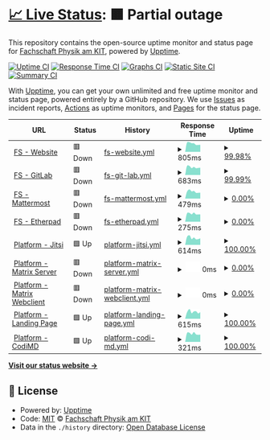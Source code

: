 # [📈 Live Status](https://status.fsphys.de): <!--live status--> **🟧 Partial outage**

This repository contains the open-source uptime monitor and status page for [Fachschaft Physik am KIT](https://fachschaft.physik.kit.edu/), powered by [Upptime](https://github.com/upptime/upptime).

[![Uptime CI](https://github.com/fsphys/status.fsphys.de/workflows/Uptime%20CI/badge.svg)](https://github.com/fsphys/status.fsphys.de/actions?query=workflow%3A%22Uptime+CI%22)
[![Response Time CI](https://github.com/fsphys/status.fsphys.de/workflows/Response%20Time%20CI/badge.svg)](https://github.com/fsphys/status.fsphys.de/actions?query=workflow%3A%22Response+Time+CI%22)
[![Graphs CI](https://github.com/fsphys/status.fsphys.de/workflows/Graphs%20CI/badge.svg)](https://github.com/fsphys/status.fsphys.de/actions?query=workflow%3A%22Graphs+CI%22)
[![Static Site CI](https://github.com/fsphys/status.fsphys.de/workflows/Static%20Site%20CI/badge.svg)](https://github.com/fsphys/status.fsphys.de/actions?query=workflow%3A%22Static+Site+CI%22)
[![Summary CI](https://github.com/fsphys/status.fsphys.de/workflows/Summary%20CI/badge.svg)](https://github.com/fsphys/status.fsphys.de/actions?query=workflow%3A%22Summary+CI%22)

With [Upptime](https://upptime.js.org), you can get your own unlimited and free uptime monitor and status page, powered entirely by a GitHub repository. We use [Issues](https://github.com/fsphys/status.fsphys.de/issues) as incident reports, [Actions](https://github.com/fsphys/status.fsphys.de/actions) as uptime monitors, and [Pages](https://status.fsphys.de) for the status page.

<!--start: status pages-->
<!-- This summary is generated by Upptime (https://github.com/upptime/upptime) -->
<!-- Do not edit this manually, your changes will be overwritten -->
<!-- prettier-ignore -->
| URL | Status | History | Response Time | Uptime |
| --- | ------ | ------- | ------------- | ------ |
| <img alt="" src="https://icons.duckduckgo.com/ip3/fachschaft.physik.kit.edu.ico" height="13"> [FS - Website](https://fachschaft.physik.kit.edu) | 🟥 Down | [fs-website.yml](https://github.com/fsphys/status.fsphys.de/commits/HEAD/history/fs-website.yml) | <details><summary><img alt="Response time graph" src="./graphs/fs-website/response-time-week.png" height="20"> 805ms</summary><br><a href="https://status.fsphys.de/history/fs-website"><img alt="Response time 1225" src="https://img.shields.io/endpoint?url=https%3A%2F%2Fraw.githubusercontent.com%2Ffsphys%2Fstatus.fsphys.de%2FHEAD%2Fapi%2Ffs-website%2Fresponse-time.json"></a><br><a href="https://status.fsphys.de/history/fs-website"><img alt="24-hour response time 686" src="https://img.shields.io/endpoint?url=https%3A%2F%2Fraw.githubusercontent.com%2Ffsphys%2Fstatus.fsphys.de%2FHEAD%2Fapi%2Ffs-website%2Fresponse-time-day.json"></a><br><a href="https://status.fsphys.de/history/fs-website"><img alt="7-day response time 805" src="https://img.shields.io/endpoint?url=https%3A%2F%2Fraw.githubusercontent.com%2Ffsphys%2Fstatus.fsphys.de%2FHEAD%2Fapi%2Ffs-website%2Fresponse-time-week.json"></a><br><a href="https://status.fsphys.de/history/fs-website"><img alt="30-day response time 873" src="https://img.shields.io/endpoint?url=https%3A%2F%2Fraw.githubusercontent.com%2Ffsphys%2Fstatus.fsphys.de%2FHEAD%2Fapi%2Ffs-website%2Fresponse-time-month.json"></a><br><a href="https://status.fsphys.de/history/fs-website"><img alt="1-year response time 1187" src="https://img.shields.io/endpoint?url=https%3A%2F%2Fraw.githubusercontent.com%2Ffsphys%2Fstatus.fsphys.de%2FHEAD%2Fapi%2Ffs-website%2Fresponse-time-year.json"></a></details> | <details><summary><a href="https://status.fsphys.de/history/fs-website">99.98%</a></summary><a href="https://status.fsphys.de/history/fs-website"><img alt="All-time uptime 99.66%" src="https://img.shields.io/endpoint?url=https%3A%2F%2Fraw.githubusercontent.com%2Ffsphys%2Fstatus.fsphys.de%2FHEAD%2Fapi%2Ffs-website%2Fuptime.json"></a><br><a href="https://status.fsphys.de/history/fs-website"><img alt="24-hour uptime 99.88%" src="https://img.shields.io/endpoint?url=https%3A%2F%2Fraw.githubusercontent.com%2Ffsphys%2Fstatus.fsphys.de%2FHEAD%2Fapi%2Ffs-website%2Fuptime-day.json"></a><br><a href="https://status.fsphys.de/history/fs-website"><img alt="7-day uptime 99.98%" src="https://img.shields.io/endpoint?url=https%3A%2F%2Fraw.githubusercontent.com%2Ffsphys%2Fstatus.fsphys.de%2FHEAD%2Fapi%2Ffs-website%2Fuptime-week.json"></a><br><a href="https://status.fsphys.de/history/fs-website"><img alt="30-day uptime 100.00%" src="https://img.shields.io/endpoint?url=https%3A%2F%2Fraw.githubusercontent.com%2Ffsphys%2Fstatus.fsphys.de%2FHEAD%2Fapi%2Ffs-website%2Fuptime-month.json"></a><br><a href="https://status.fsphys.de/history/fs-website"><img alt="1-year uptime 99.85%" src="https://img.shields.io/endpoint?url=https%3A%2F%2Fraw.githubusercontent.com%2Ffsphys%2Fstatus.fsphys.de%2FHEAD%2Fapi%2Ffs-website%2Fuptime-year.json"></a></details>
| <img alt="" src="https://icons.duckduckgo.com/ip3/fs.physik.kit.edu.ico" height="13"> [FS - GitLab](https://fs.physik.kit.edu/gitlab/) | 🟥 Down | [fs-git-lab.yml](https://github.com/fsphys/status.fsphys.de/commits/HEAD/history/fs-git-lab.yml) | <details><summary><img alt="Response time graph" src="./graphs/fs-git-lab/response-time-week.png" height="20"> 683ms</summary><br><a href="https://status.fsphys.de/history/fs-git-lab"><img alt="Response time 1124" src="https://img.shields.io/endpoint?url=https%3A%2F%2Fraw.githubusercontent.com%2Ffsphys%2Fstatus.fsphys.de%2FHEAD%2Fapi%2Ffs-git-lab%2Fresponse-time.json"></a><br><a href="https://status.fsphys.de/history/fs-git-lab"><img alt="24-hour response time 640" src="https://img.shields.io/endpoint?url=https%3A%2F%2Fraw.githubusercontent.com%2Ffsphys%2Fstatus.fsphys.de%2FHEAD%2Fapi%2Ffs-git-lab%2Fresponse-time-day.json"></a><br><a href="https://status.fsphys.de/history/fs-git-lab"><img alt="7-day response time 683" src="https://img.shields.io/endpoint?url=https%3A%2F%2Fraw.githubusercontent.com%2Ffsphys%2Fstatus.fsphys.de%2FHEAD%2Fapi%2Ffs-git-lab%2Fresponse-time-week.json"></a><br><a href="https://status.fsphys.de/history/fs-git-lab"><img alt="30-day response time 774" src="https://img.shields.io/endpoint?url=https%3A%2F%2Fraw.githubusercontent.com%2Ffsphys%2Fstatus.fsphys.de%2FHEAD%2Fapi%2Ffs-git-lab%2Fresponse-time-month.json"></a><br><a href="https://status.fsphys.de/history/fs-git-lab"><img alt="1-year response time 1145" src="https://img.shields.io/endpoint?url=https%3A%2F%2Fraw.githubusercontent.com%2Ffsphys%2Fstatus.fsphys.de%2FHEAD%2Fapi%2Ffs-git-lab%2Fresponse-time-year.json"></a></details> | <details><summary><a href="https://status.fsphys.de/history/fs-git-lab">99.99%</a></summary><a href="https://status.fsphys.de/history/fs-git-lab"><img alt="All-time uptime 99.58%" src="https://img.shields.io/endpoint?url=https%3A%2F%2Fraw.githubusercontent.com%2Ffsphys%2Fstatus.fsphys.de%2FHEAD%2Fapi%2Ffs-git-lab%2Fuptime.json"></a><br><a href="https://status.fsphys.de/history/fs-git-lab"><img alt="24-hour uptime 99.92%" src="https://img.shields.io/endpoint?url=https%3A%2F%2Fraw.githubusercontent.com%2Ffsphys%2Fstatus.fsphys.de%2FHEAD%2Fapi%2Ffs-git-lab%2Fuptime-day.json"></a><br><a href="https://status.fsphys.de/history/fs-git-lab"><img alt="7-day uptime 99.99%" src="https://img.shields.io/endpoint?url=https%3A%2F%2Fraw.githubusercontent.com%2Ffsphys%2Fstatus.fsphys.de%2FHEAD%2Fapi%2Ffs-git-lab%2Fuptime-week.json"></a><br><a href="https://status.fsphys.de/history/fs-git-lab"><img alt="30-day uptime 100.00%" src="https://img.shields.io/endpoint?url=https%3A%2F%2Fraw.githubusercontent.com%2Ffsphys%2Fstatus.fsphys.de%2FHEAD%2Fapi%2Ffs-git-lab%2Fuptime-month.json"></a><br><a href="https://status.fsphys.de/history/fs-git-lab"><img alt="1-year uptime 99.62%" src="https://img.shields.io/endpoint?url=https%3A%2F%2Fraw.githubusercontent.com%2Ffsphys%2Fstatus.fsphys.de%2FHEAD%2Fapi%2Ffs-git-lab%2Fuptime-year.json"></a></details>
| <img alt="" src="https://icons.duckduckgo.com/ip3/fsmm.physik.kit.edu.ico" height="13"> [FS - Mattermost](https://fsmm.physik.kit.edu/) | 🟥 Down | [fs-mattermost.yml](https://github.com/fsphys/status.fsphys.de/commits/HEAD/history/fs-mattermost.yml) | <details><summary><img alt="Response time graph" src="./graphs/fs-mattermost/response-time-week.png" height="20"> 479ms</summary><br><a href="https://status.fsphys.de/history/fs-mattermost"><img alt="Response time 825" src="https://img.shields.io/endpoint?url=https%3A%2F%2Fraw.githubusercontent.com%2Ffsphys%2Fstatus.fsphys.de%2FHEAD%2Fapi%2Ffs-mattermost%2Fresponse-time.json"></a><br><a href="https://status.fsphys.de/history/fs-mattermost"><img alt="24-hour response time 404" src="https://img.shields.io/endpoint?url=https%3A%2F%2Fraw.githubusercontent.com%2Ffsphys%2Fstatus.fsphys.de%2FHEAD%2Fapi%2Ffs-mattermost%2Fresponse-time-day.json"></a><br><a href="https://status.fsphys.de/history/fs-mattermost"><img alt="7-day response time 479" src="https://img.shields.io/endpoint?url=https%3A%2F%2Fraw.githubusercontent.com%2Ffsphys%2Fstatus.fsphys.de%2FHEAD%2Fapi%2Ffs-mattermost%2Fresponse-time-week.json"></a><br><a href="https://status.fsphys.de/history/fs-mattermost"><img alt="30-day response time 523" src="https://img.shields.io/endpoint?url=https%3A%2F%2Fraw.githubusercontent.com%2Ffsphys%2Fstatus.fsphys.de%2FHEAD%2Fapi%2Ffs-mattermost%2Fresponse-time-month.json"></a><br><a href="https://status.fsphys.de/history/fs-mattermost"><img alt="1-year response time 789" src="https://img.shields.io/endpoint?url=https%3A%2F%2Fraw.githubusercontent.com%2Ffsphys%2Fstatus.fsphys.de%2FHEAD%2Fapi%2Ffs-mattermost%2Fresponse-time-year.json"></a></details> | <details><summary><a href="https://status.fsphys.de/history/fs-mattermost">0.00%</a></summary><a href="https://status.fsphys.de/history/fs-mattermost"><img alt="All-time uptime 96.51%" src="https://img.shields.io/endpoint?url=https%3A%2F%2Fraw.githubusercontent.com%2Ffsphys%2Fstatus.fsphys.de%2FHEAD%2Fapi%2Ffs-mattermost%2Fuptime.json"></a><br><a href="https://status.fsphys.de/history/fs-mattermost"><img alt="24-hour uptime 0.00%" src="https://img.shields.io/endpoint?url=https%3A%2F%2Fraw.githubusercontent.com%2Ffsphys%2Fstatus.fsphys.de%2FHEAD%2Fapi%2Ffs-mattermost%2Fuptime-day.json"></a><br><a href="https://status.fsphys.de/history/fs-mattermost"><img alt="7-day uptime 0.00%" src="https://img.shields.io/endpoint?url=https%3A%2F%2Fraw.githubusercontent.com%2Ffsphys%2Fstatus.fsphys.de%2FHEAD%2Fapi%2Ffs-mattermost%2Fuptime-week.json"></a><br><a href="https://status.fsphys.de/history/fs-mattermost"><img alt="30-day uptime 0.00%" src="https://img.shields.io/endpoint?url=https%3A%2F%2Fraw.githubusercontent.com%2Ffsphys%2Fstatus.fsphys.de%2FHEAD%2Fapi%2Ffs-mattermost%2Fuptime-month.json"></a><br><a href="https://status.fsphys.de/history/fs-mattermost"><img alt="1-year uptime 91.11%" src="https://img.shields.io/endpoint?url=https%3A%2F%2Fraw.githubusercontent.com%2Ffsphys%2Fstatus.fsphys.de%2FHEAD%2Fapi%2Ffs-mattermost%2Fuptime-year.json"></a></details>
| <img alt="" src="https://icons.duckduckgo.com/ip3/fachschaft.physik.kit.edu.ico" height="13"> [FS - Etherpad](https://fachschaft.physik.kit.edu/pad/) | 🟥 Down | [fs-etherpad.yml](https://github.com/fsphys/status.fsphys.de/commits/HEAD/history/fs-etherpad.yml) | <details><summary><img alt="Response time graph" src="./graphs/fs-etherpad/response-time-week.png" height="20"> 275ms</summary><br><a href="https://status.fsphys.de/history/fs-etherpad"><img alt="Response time 261" src="https://img.shields.io/endpoint?url=https%3A%2F%2Fraw.githubusercontent.com%2Ffsphys%2Fstatus.fsphys.de%2FHEAD%2Fapi%2Ffs-etherpad%2Fresponse-time.json"></a><br><a href="https://status.fsphys.de/history/fs-etherpad"><img alt="24-hour response time 252" src="https://img.shields.io/endpoint?url=https%3A%2F%2Fraw.githubusercontent.com%2Ffsphys%2Fstatus.fsphys.de%2FHEAD%2Fapi%2Ffs-etherpad%2Fresponse-time-day.json"></a><br><a href="https://status.fsphys.de/history/fs-etherpad"><img alt="7-day response time 275" src="https://img.shields.io/endpoint?url=https%3A%2F%2Fraw.githubusercontent.com%2Ffsphys%2Fstatus.fsphys.de%2FHEAD%2Fapi%2Ffs-etherpad%2Fresponse-time-week.json"></a><br><a href="https://status.fsphys.de/history/fs-etherpad"><img alt="30-day response time 296" src="https://img.shields.io/endpoint?url=https%3A%2F%2Fraw.githubusercontent.com%2Ffsphys%2Fstatus.fsphys.de%2FHEAD%2Fapi%2Ffs-etherpad%2Fresponse-time-month.json"></a><br><a href="https://status.fsphys.de/history/fs-etherpad"><img alt="1-year response time 284" src="https://img.shields.io/endpoint?url=https%3A%2F%2Fraw.githubusercontent.com%2Ffsphys%2Fstatus.fsphys.de%2FHEAD%2Fapi%2Ffs-etherpad%2Fresponse-time-year.json"></a></details> | <details><summary><a href="https://status.fsphys.de/history/fs-etherpad">0.00%</a></summary><a href="https://status.fsphys.de/history/fs-etherpad"><img alt="All-time uptime 69.91%" src="https://img.shields.io/endpoint?url=https%3A%2F%2Fraw.githubusercontent.com%2Ffsphys%2Fstatus.fsphys.de%2FHEAD%2Fapi%2Ffs-etherpad%2Fuptime.json"></a><br><a href="https://status.fsphys.de/history/fs-etherpad"><img alt="24-hour uptime 0.00%" src="https://img.shields.io/endpoint?url=https%3A%2F%2Fraw.githubusercontent.com%2Ffsphys%2Fstatus.fsphys.de%2FHEAD%2Fapi%2Ffs-etherpad%2Fuptime-day.json"></a><br><a href="https://status.fsphys.de/history/fs-etherpad"><img alt="7-day uptime 0.00%" src="https://img.shields.io/endpoint?url=https%3A%2F%2Fraw.githubusercontent.com%2Ffsphys%2Fstatus.fsphys.de%2FHEAD%2Fapi%2Ffs-etherpad%2Fuptime-week.json"></a><br><a href="https://status.fsphys.de/history/fs-etherpad"><img alt="30-day uptime 0.00%" src="https://img.shields.io/endpoint?url=https%3A%2F%2Fraw.githubusercontent.com%2Ffsphys%2Fstatus.fsphys.de%2FHEAD%2Fapi%2Ffs-etherpad%2Fuptime-month.json"></a><br><a href="https://status.fsphys.de/history/fs-etherpad"><img alt="1-year uptime 17.39%" src="https://img.shields.io/endpoint?url=https%3A%2F%2Fraw.githubusercontent.com%2Ffsphys%2Fstatus.fsphys.de%2FHEAD%2Fapi%2Ffs-etherpad%2Fuptime-year.json"></a></details>
| <img alt="" src="https://icons.duckduckgo.com/ip3/meet.physik.kit.edu.ico" height="13"> [Platform - Jitsi](https://meet.physik.kit.edu) | 🟩 Up | [platform-jitsi.yml](https://github.com/fsphys/status.fsphys.de/commits/HEAD/history/platform-jitsi.yml) | <details><summary><img alt="Response time graph" src="./graphs/platform-jitsi/response-time-week.png" height="20"> 614ms</summary><br><a href="https://status.fsphys.de/history/platform-jitsi"><img alt="Response time 831" src="https://img.shields.io/endpoint?url=https%3A%2F%2Fraw.githubusercontent.com%2Ffsphys%2Fstatus.fsphys.de%2FHEAD%2Fapi%2Fplatform-jitsi%2Fresponse-time.json"></a><br><a href="https://status.fsphys.de/history/platform-jitsi"><img alt="24-hour response time 568" src="https://img.shields.io/endpoint?url=https%3A%2F%2Fraw.githubusercontent.com%2Ffsphys%2Fstatus.fsphys.de%2FHEAD%2Fapi%2Fplatform-jitsi%2Fresponse-time-day.json"></a><br><a href="https://status.fsphys.de/history/platform-jitsi"><img alt="7-day response time 614" src="https://img.shields.io/endpoint?url=https%3A%2F%2Fraw.githubusercontent.com%2Ffsphys%2Fstatus.fsphys.de%2FHEAD%2Fapi%2Fplatform-jitsi%2Fresponse-time-week.json"></a><br><a href="https://status.fsphys.de/history/platform-jitsi"><img alt="30-day response time 643" src="https://img.shields.io/endpoint?url=https%3A%2F%2Fraw.githubusercontent.com%2Ffsphys%2Fstatus.fsphys.de%2FHEAD%2Fapi%2Fplatform-jitsi%2Fresponse-time-month.json"></a><br><a href="https://status.fsphys.de/history/platform-jitsi"><img alt="1-year response time 793" src="https://img.shields.io/endpoint?url=https%3A%2F%2Fraw.githubusercontent.com%2Ffsphys%2Fstatus.fsphys.de%2FHEAD%2Fapi%2Fplatform-jitsi%2Fresponse-time-year.json"></a></details> | <details><summary><a href="https://status.fsphys.de/history/platform-jitsi">100.00%</a></summary><a href="https://status.fsphys.de/history/platform-jitsi"><img alt="All-time uptime 99.92%" src="https://img.shields.io/endpoint?url=https%3A%2F%2Fraw.githubusercontent.com%2Ffsphys%2Fstatus.fsphys.de%2FHEAD%2Fapi%2Fplatform-jitsi%2Fuptime.json"></a><br><a href="https://status.fsphys.de/history/platform-jitsi"><img alt="24-hour uptime 100.00%" src="https://img.shields.io/endpoint?url=https%3A%2F%2Fraw.githubusercontent.com%2Ffsphys%2Fstatus.fsphys.de%2FHEAD%2Fapi%2Fplatform-jitsi%2Fuptime-day.json"></a><br><a href="https://status.fsphys.de/history/platform-jitsi"><img alt="7-day uptime 100.00%" src="https://img.shields.io/endpoint?url=https%3A%2F%2Fraw.githubusercontent.com%2Ffsphys%2Fstatus.fsphys.de%2FHEAD%2Fapi%2Fplatform-jitsi%2Fuptime-week.json"></a><br><a href="https://status.fsphys.de/history/platform-jitsi"><img alt="30-day uptime 100.00%" src="https://img.shields.io/endpoint?url=https%3A%2F%2Fraw.githubusercontent.com%2Ffsphys%2Fstatus.fsphys.de%2FHEAD%2Fapi%2Fplatform-jitsi%2Fuptime-month.json"></a><br><a href="https://status.fsphys.de/history/platform-jitsi"><img alt="1-year uptime 99.99%" src="https://img.shields.io/endpoint?url=https%3A%2F%2Fraw.githubusercontent.com%2Ffsphys%2Fstatus.fsphys.de%2FHEAD%2Fapi%2Fplatform-jitsi%2Fuptime-year.json"></a></details>
| <img alt="" src="https://icons.duckduckgo.com/ip3/matrix.physik.kit.edu.ico" height="13"> [Platform - Matrix Server](https://matrix.physik.kit.edu/_synapse/admin/v1/server_version) | 🟥 Down | [platform-matrix-server.yml](https://github.com/fsphys/status.fsphys.de/commits/HEAD/history/platform-matrix-server.yml) | <details><summary><img alt="Response time graph" src="./graphs/platform-matrix-server/response-time-week.png" height="20"> 0ms</summary><br><a href="https://status.fsphys.de/history/platform-matrix-server"><img alt="Response time 818" src="https://img.shields.io/endpoint?url=https%3A%2F%2Fraw.githubusercontent.com%2Ffsphys%2Fstatus.fsphys.de%2FHEAD%2Fapi%2Fplatform-matrix-server%2Fresponse-time.json"></a><br><a href="https://status.fsphys.de/history/platform-matrix-server"><img alt="24-hour response time 0" src="https://img.shields.io/endpoint?url=https%3A%2F%2Fraw.githubusercontent.com%2Ffsphys%2Fstatus.fsphys.de%2FHEAD%2Fapi%2Fplatform-matrix-server%2Fresponse-time-day.json"></a><br><a href="https://status.fsphys.de/history/platform-matrix-server"><img alt="7-day response time 0" src="https://img.shields.io/endpoint?url=https%3A%2F%2Fraw.githubusercontent.com%2Ffsphys%2Fstatus.fsphys.de%2FHEAD%2Fapi%2Fplatform-matrix-server%2Fresponse-time-week.json"></a><br><a href="https://status.fsphys.de/history/platform-matrix-server"><img alt="30-day response time 0" src="https://img.shields.io/endpoint?url=https%3A%2F%2Fraw.githubusercontent.com%2Ffsphys%2Fstatus.fsphys.de%2FHEAD%2Fapi%2Fplatform-matrix-server%2Fresponse-time-month.json"></a><br><a href="https://status.fsphys.de/history/platform-matrix-server"><img alt="1-year response time 813" src="https://img.shields.io/endpoint?url=https%3A%2F%2Fraw.githubusercontent.com%2Ffsphys%2Fstatus.fsphys.de%2FHEAD%2Fapi%2Fplatform-matrix-server%2Fresponse-time-year.json"></a></details> | <details><summary><a href="https://status.fsphys.de/history/platform-matrix-server">0.00%</a></summary><a href="https://status.fsphys.de/history/platform-matrix-server"><img alt="All-time uptime 86.72%" src="https://img.shields.io/endpoint?url=https%3A%2F%2Fraw.githubusercontent.com%2Ffsphys%2Fstatus.fsphys.de%2FHEAD%2Fapi%2Fplatform-matrix-server%2Fuptime.json"></a><br><a href="https://status.fsphys.de/history/platform-matrix-server"><img alt="24-hour uptime 0.00%" src="https://img.shields.io/endpoint?url=https%3A%2F%2Fraw.githubusercontent.com%2Ffsphys%2Fstatus.fsphys.de%2FHEAD%2Fapi%2Fplatform-matrix-server%2Fuptime-day.json"></a><br><a href="https://status.fsphys.de/history/platform-matrix-server"><img alt="7-day uptime 0.00%" src="https://img.shields.io/endpoint?url=https%3A%2F%2Fraw.githubusercontent.com%2Ffsphys%2Fstatus.fsphys.de%2FHEAD%2Fapi%2Fplatform-matrix-server%2Fuptime-week.json"></a><br><a href="https://status.fsphys.de/history/platform-matrix-server"><img alt="30-day uptime 0.00%" src="https://img.shields.io/endpoint?url=https%3A%2F%2Fraw.githubusercontent.com%2Ffsphys%2Fstatus.fsphys.de%2FHEAD%2Fapi%2Fplatform-matrix-server%2Fuptime-month.json"></a><br><a href="https://status.fsphys.de/history/platform-matrix-server"><img alt="1-year uptime 74.14%" src="https://img.shields.io/endpoint?url=https%3A%2F%2Fraw.githubusercontent.com%2Ffsphys%2Fstatus.fsphys.de%2FHEAD%2Fapi%2Fplatform-matrix-server%2Fuptime-year.json"></a></details>
| <img alt="" src="https://icons.duckduckgo.com/ip3/element.physik.kit.edu.ico" height="13"> [Platform - Matrix Webclient](https://element.physik.kit.edu/) | 🟥 Down | [platform-matrix-webclient.yml](https://github.com/fsphys/status.fsphys.de/commits/HEAD/history/platform-matrix-webclient.yml) | <details><summary><img alt="Response time graph" src="./graphs/platform-matrix-webclient/response-time-week.png" height="20"> 0ms</summary><br><a href="https://status.fsphys.de/history/platform-matrix-webclient"><img alt="Response time 696" src="https://img.shields.io/endpoint?url=https%3A%2F%2Fraw.githubusercontent.com%2Ffsphys%2Fstatus.fsphys.de%2FHEAD%2Fapi%2Fplatform-matrix-webclient%2Fresponse-time.json"></a><br><a href="https://status.fsphys.de/history/platform-matrix-webclient"><img alt="24-hour response time 0" src="https://img.shields.io/endpoint?url=https%3A%2F%2Fraw.githubusercontent.com%2Ffsphys%2Fstatus.fsphys.de%2FHEAD%2Fapi%2Fplatform-matrix-webclient%2Fresponse-time-day.json"></a><br><a href="https://status.fsphys.de/history/platform-matrix-webclient"><img alt="7-day response time 0" src="https://img.shields.io/endpoint?url=https%3A%2F%2Fraw.githubusercontent.com%2Ffsphys%2Fstatus.fsphys.de%2FHEAD%2Fapi%2Fplatform-matrix-webclient%2Fresponse-time-week.json"></a><br><a href="https://status.fsphys.de/history/platform-matrix-webclient"><img alt="30-day response time 0" src="https://img.shields.io/endpoint?url=https%3A%2F%2Fraw.githubusercontent.com%2Ffsphys%2Fstatus.fsphys.de%2FHEAD%2Fapi%2Fplatform-matrix-webclient%2Fresponse-time-month.json"></a><br><a href="https://status.fsphys.de/history/platform-matrix-webclient"><img alt="1-year response time 739" src="https://img.shields.io/endpoint?url=https%3A%2F%2Fraw.githubusercontent.com%2Ffsphys%2Fstatus.fsphys.de%2FHEAD%2Fapi%2Fplatform-matrix-webclient%2Fresponse-time-year.json"></a></details> | <details><summary><a href="https://status.fsphys.de/history/platform-matrix-webclient">0.00%</a></summary><a href="https://status.fsphys.de/history/platform-matrix-webclient"><img alt="All-time uptime 90.14%" src="https://img.shields.io/endpoint?url=https%3A%2F%2Fraw.githubusercontent.com%2Ffsphys%2Fstatus.fsphys.de%2FHEAD%2Fapi%2Fplatform-matrix-webclient%2Fuptime.json"></a><br><a href="https://status.fsphys.de/history/platform-matrix-webclient"><img alt="24-hour uptime 0.00%" src="https://img.shields.io/endpoint?url=https%3A%2F%2Fraw.githubusercontent.com%2Ffsphys%2Fstatus.fsphys.de%2FHEAD%2Fapi%2Fplatform-matrix-webclient%2Fuptime-day.json"></a><br><a href="https://status.fsphys.de/history/platform-matrix-webclient"><img alt="7-day uptime 0.00%" src="https://img.shields.io/endpoint?url=https%3A%2F%2Fraw.githubusercontent.com%2Ffsphys%2Fstatus.fsphys.de%2FHEAD%2Fapi%2Fplatform-matrix-webclient%2Fuptime-week.json"></a><br><a href="https://status.fsphys.de/history/platform-matrix-webclient"><img alt="30-day uptime 0.00%" src="https://img.shields.io/endpoint?url=https%3A%2F%2Fraw.githubusercontent.com%2Ffsphys%2Fstatus.fsphys.de%2FHEAD%2Fapi%2Fplatform-matrix-webclient%2Fuptime-month.json"></a><br><a href="https://status.fsphys.de/history/platform-matrix-webclient"><img alt="1-year uptime 74.14%" src="https://img.shields.io/endpoint?url=https%3A%2F%2Fraw.githubusercontent.com%2Ffsphys%2Fstatus.fsphys.de%2FHEAD%2Fapi%2Fplatform-matrix-webclient%2Fuptime-year.json"></a></details>
| <img alt="" src="https://icons.duckduckgo.com/ip3/platform.physik.kit.edu.ico" height="13"> [Platform - Landing Page](https://platform.physik.kit.edu) | 🟩 Up | [platform-landing-page.yml](https://github.com/fsphys/status.fsphys.de/commits/HEAD/history/platform-landing-page.yml) | <details><summary><img alt="Response time graph" src="./graphs/platform-landing-page/response-time-week.png" height="20"> 615ms</summary><br><a href="https://status.fsphys.de/history/platform-landing-page"><img alt="Response time 847" src="https://img.shields.io/endpoint?url=https%3A%2F%2Fraw.githubusercontent.com%2Ffsphys%2Fstatus.fsphys.de%2FHEAD%2Fapi%2Fplatform-landing-page%2Fresponse-time.json"></a><br><a href="https://status.fsphys.de/history/platform-landing-page"><img alt="24-hour response time 577" src="https://img.shields.io/endpoint?url=https%3A%2F%2Fraw.githubusercontent.com%2Ffsphys%2Fstatus.fsphys.de%2FHEAD%2Fapi%2Fplatform-landing-page%2Fresponse-time-day.json"></a><br><a href="https://status.fsphys.de/history/platform-landing-page"><img alt="7-day response time 615" src="https://img.shields.io/endpoint?url=https%3A%2F%2Fraw.githubusercontent.com%2Ffsphys%2Fstatus.fsphys.de%2FHEAD%2Fapi%2Fplatform-landing-page%2Fresponse-time-week.json"></a><br><a href="https://status.fsphys.de/history/platform-landing-page"><img alt="30-day response time 623" src="https://img.shields.io/endpoint?url=https%3A%2F%2Fraw.githubusercontent.com%2Ffsphys%2Fstatus.fsphys.de%2FHEAD%2Fapi%2Fplatform-landing-page%2Fresponse-time-month.json"></a><br><a href="https://status.fsphys.de/history/platform-landing-page"><img alt="1-year response time 847" src="https://img.shields.io/endpoint?url=https%3A%2F%2Fraw.githubusercontent.com%2Ffsphys%2Fstatus.fsphys.de%2FHEAD%2Fapi%2Fplatform-landing-page%2Fresponse-time-year.json"></a></details> | <details><summary><a href="https://status.fsphys.de/history/platform-landing-page">100.00%</a></summary><a href="https://status.fsphys.de/history/platform-landing-page"><img alt="All-time uptime 99.98%" src="https://img.shields.io/endpoint?url=https%3A%2F%2Fraw.githubusercontent.com%2Ffsphys%2Fstatus.fsphys.de%2FHEAD%2Fapi%2Fplatform-landing-page%2Fuptime.json"></a><br><a href="https://status.fsphys.de/history/platform-landing-page"><img alt="24-hour uptime 100.00%" src="https://img.shields.io/endpoint?url=https%3A%2F%2Fraw.githubusercontent.com%2Ffsphys%2Fstatus.fsphys.de%2FHEAD%2Fapi%2Fplatform-landing-page%2Fuptime-day.json"></a><br><a href="https://status.fsphys.de/history/platform-landing-page"><img alt="7-day uptime 100.00%" src="https://img.shields.io/endpoint?url=https%3A%2F%2Fraw.githubusercontent.com%2Ffsphys%2Fstatus.fsphys.de%2FHEAD%2Fapi%2Fplatform-landing-page%2Fuptime-week.json"></a><br><a href="https://status.fsphys.de/history/platform-landing-page"><img alt="30-day uptime 100.00%" src="https://img.shields.io/endpoint?url=https%3A%2F%2Fraw.githubusercontent.com%2Ffsphys%2Fstatus.fsphys.de%2FHEAD%2Fapi%2Fplatform-landing-page%2Fuptime-month.json"></a><br><a href="https://status.fsphys.de/history/platform-landing-page"><img alt="1-year uptime 99.99%" src="https://img.shields.io/endpoint?url=https%3A%2F%2Fraw.githubusercontent.com%2Ffsphys%2Fstatus.fsphys.de%2FHEAD%2Fapi%2Fplatform-landing-page%2Fuptime-year.json"></a></details>
| <img alt="" src="https://icons.duckduckgo.com/ip3/platform.physik.kit.edu.ico" height="13"> [Platform - CodiMD](https://platform.physik.kit.edu/codimd/) | 🟩 Up | [platform-codi-md.yml](https://github.com/fsphys/status.fsphys.de/commits/HEAD/history/platform-codi-md.yml) | <details><summary><img alt="Response time graph" src="./graphs/platform-codi-md/response-time-week.png" height="20"> 321ms</summary><br><a href="https://status.fsphys.de/history/platform-codi-md"><img alt="Response time 364" src="https://img.shields.io/endpoint?url=https%3A%2F%2Fraw.githubusercontent.com%2Ffsphys%2Fstatus.fsphys.de%2FHEAD%2Fapi%2Fplatform-codi-md%2Fresponse-time.json"></a><br><a href="https://status.fsphys.de/history/platform-codi-md"><img alt="24-hour response time 285" src="https://img.shields.io/endpoint?url=https%3A%2F%2Fraw.githubusercontent.com%2Ffsphys%2Fstatus.fsphys.de%2FHEAD%2Fapi%2Fplatform-codi-md%2Fresponse-time-day.json"></a><br><a href="https://status.fsphys.de/history/platform-codi-md"><img alt="7-day response time 321" src="https://img.shields.io/endpoint?url=https%3A%2F%2Fraw.githubusercontent.com%2Ffsphys%2Fstatus.fsphys.de%2FHEAD%2Fapi%2Fplatform-codi-md%2Fresponse-time-week.json"></a><br><a href="https://status.fsphys.de/history/platform-codi-md"><img alt="30-day response time 351" src="https://img.shields.io/endpoint?url=https%3A%2F%2Fraw.githubusercontent.com%2Ffsphys%2Fstatus.fsphys.de%2FHEAD%2Fapi%2Fplatform-codi-md%2Fresponse-time-month.json"></a><br><a href="https://status.fsphys.de/history/platform-codi-md"><img alt="1-year response time 362" src="https://img.shields.io/endpoint?url=https%3A%2F%2Fraw.githubusercontent.com%2Ffsphys%2Fstatus.fsphys.de%2FHEAD%2Fapi%2Fplatform-codi-md%2Fresponse-time-year.json"></a></details> | <details><summary><a href="https://status.fsphys.de/history/platform-codi-md">100.00%</a></summary><a href="https://status.fsphys.de/history/platform-codi-md"><img alt="All-time uptime 99.98%" src="https://img.shields.io/endpoint?url=https%3A%2F%2Fraw.githubusercontent.com%2Ffsphys%2Fstatus.fsphys.de%2FHEAD%2Fapi%2Fplatform-codi-md%2Fuptime.json"></a><br><a href="https://status.fsphys.de/history/platform-codi-md"><img alt="24-hour uptime 100.00%" src="https://img.shields.io/endpoint?url=https%3A%2F%2Fraw.githubusercontent.com%2Ffsphys%2Fstatus.fsphys.de%2FHEAD%2Fapi%2Fplatform-codi-md%2Fuptime-day.json"></a><br><a href="https://status.fsphys.de/history/platform-codi-md"><img alt="7-day uptime 100.00%" src="https://img.shields.io/endpoint?url=https%3A%2F%2Fraw.githubusercontent.com%2Ffsphys%2Fstatus.fsphys.de%2FHEAD%2Fapi%2Fplatform-codi-md%2Fuptime-week.json"></a><br><a href="https://status.fsphys.de/history/platform-codi-md"><img alt="30-day uptime 100.00%" src="https://img.shields.io/endpoint?url=https%3A%2F%2Fraw.githubusercontent.com%2Ffsphys%2Fstatus.fsphys.de%2FHEAD%2Fapi%2Fplatform-codi-md%2Fuptime-month.json"></a><br><a href="https://status.fsphys.de/history/platform-codi-md"><img alt="1-year uptime 99.99%" src="https://img.shields.io/endpoint?url=https%3A%2F%2Fraw.githubusercontent.com%2Ffsphys%2Fstatus.fsphys.de%2FHEAD%2Fapi%2Fplatform-codi-md%2Fuptime-year.json"></a></details>

<!--end: status pages-->

[**Visit our status website →**](https://status.fsphys.de)

## 📄 License

- Powered by: [Upptime](https://github.com/upptime/upptime)
- Code: [MIT](./LICENSE) © [Fachschaft Physik am KIT](https://fachschaft.physik.kit.edu/)
- Data in the `./history` directory: [Open Database License](https://opendatacommons.org/licenses/odbl/1-0/)
